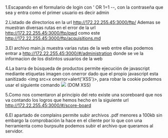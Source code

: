 1.Escapando en el formulario de login con ' OR 1=1 --, con la contraseña que sea y entra como el primer usuario es decir admin

2.Listado de directorios en la url http://172.22.255.45:3000/ftp/
Ademas se muestran diversas rutas en el error de la url http://172.22.255.45:3000/ftp/pwd
como este http://172.22.255.45:3000/ftp/acquisitions.md

3.El archivo main.js muestra varias rutas de la web
entre ellas podemos entrar a http://172.22.255.45:3000/#/administration donde se ve la informacion de los distintos usuarios de la web

4.La barra de búsqueda de productos permite ejecución de javascript mediante etiquetas imagen con onerror dado que el propio javascript esta sanitizado <img src=x onerror=alert('XSS')>, para robar la cookie podemos usar el siguiente comando <img src=x onerror=javascript:alert(document.cookie)> (DOM XSS)

5.Como nos comentaron al principio del reto existe una scoreboard que nos va contando los logros que hemos hecho en la siguiente url http://172.22.255.45:3000/#/score-board

6.El apartado de complains permite subir archivos .pdf menores a 100kb sin embargo la comprobación la hace en el cliente por lo que con una herramienta como burpsuite podemos subir el archivo que queramos al servidor.
